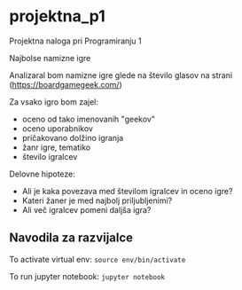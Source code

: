# projektna_p1
Projektna naloga pri Programiranju 1

Najbolse namizne igre

Analizaral bom namizne igre glede na število glasov na strani
(https://boardgamegeek.com/)

Za vsako igro bom zajel:
* oceno od tako imenovanih "geekov"
* oceno uporabnikov
* pričakovano dolžino igranja
* žanr igre, tematiko
* število igralcev

Delovne hipoteze:
* Ali je kaka povezava med številom igralcev in oceno igre?
* Kateri žaner je med najbolj priljubljenimi?
* Ali več igralcev pomeni daljša igra?



## Navodila za razvijalce 

To activate virtual env:
`source env/bin/activate`

To run jupyter notebook:
`jupyter notebook`
